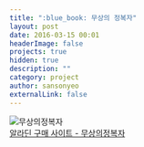 ```yaml
---
title: ":blue_book: 무상의 정복자"
layout: post
date: 2016-03-15 00:01
headerImage: false
projects: true
hidden: true
description: ""
category: project
author: sansonyeo
externalLink: false
---
```

![무상의정복자](https://image.aladin.co.kr/product/7960/6/cover500/8996745537_1.jpg)
<br>[알라딘 구매 사이트 - 무상의정복자](https://www.aladin.co.kr/shop/wproduct.aspx?ItemId=79600637)
